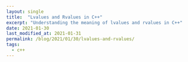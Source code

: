 ```yaml
---
layout: single
title:  "Lvalues and Rvalues in C++"
excerpt: "Understanding the meaning of lvalues and rvalues in C++"
date: 2021-01-30
last_modified_at: 2021-01-31
permalink: /blog/2021/01/30/lvalues-and-rvalues/
tags:
  - c++
---
```

